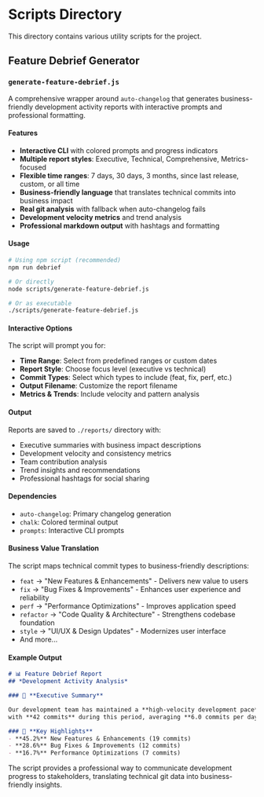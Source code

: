 # Scripts Directory

This directory contains various utility scripts for the project.

## Feature Debrief Generator

### `generate-feature-debrief.js`

A comprehensive wrapper around `auto-changelog` that generates business-friendly development activity reports with interactive prompts and professional formatting.

#### Features

- **Interactive CLI** with colored prompts and progress indicators
- **Multiple report styles**: Executive, Technical, Comprehensive, Metrics-focused
- **Flexible time ranges**: 7 days, 30 days, 3 months, since last release, custom, or all time
- **Business-friendly language** that translates technical commits into business impact
- **Real git analysis** with fallback when auto-changelog fails
- **Development velocity metrics** and trend analysis
- **Professional markdown output** with hashtags and formatting

#### Usage

```bash
# Using npm script (recommended)
npm run debrief

# Or directly
node scripts/generate-feature-debrief.js

# Or as executable
./scripts/generate-feature-debrief.js
```

#### Interactive Options

The script will prompt you for:
- **Time Range**: Select from predefined ranges or custom dates
- **Report Style**: Choose focus level (executive vs technical)
- **Commit Types**: Select which types to include (feat, fix, perf, etc.)
- **Output Filename**: Customize the report filename
- **Metrics & Trends**: Include velocity and pattern analysis

#### Output

Reports are saved to `./reports/` directory with:
- Executive summaries with business impact descriptions
- Development velocity and consistency metrics
- Team contribution analysis
- Trend insights and recommendations
- Professional hashtags for social sharing

#### Dependencies

- `auto-changelog`: Primary changelog generation
- `chalk`: Colored terminal output
- `prompts`: Interactive CLI prompts

#### Business Value Translation

The script maps technical commit types to business-friendly descriptions:

- `feat` → "New Features & Enhancements" - Delivers new value to users
- `fix` → "Bug Fixes & Improvements" - Enhances user experience and reliability
- `perf` → "Performance Optimizations" - Improves application speed
- `refactor` → "Code Quality & Architecture" - Strengthens codebase foundation
- `style` → "UI/UX & Design Updates" - Modernizes user interface
- And more...

#### Example Output

```markdown
# 📊 Feature Debrief Report
## *Development Activity Analysis*

### 🎯 **Executive Summary**

Our development team has maintained a **high-velocity development pace** 
with **42 commits** during this period, averaging **6.0 commits per day**.

### 🚀 **Key Highlights**
- **45.2%** New Features & Enhancements (19 commits)
- **28.6%** Bug Fixes & Improvements (12 commits)
- **16.7%** Performance Optimizations (7 commits)
```

The script provides a professional way to communicate development progress to stakeholders, translating technical git data into business-friendly insights. 